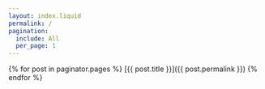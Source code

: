 ```yaml
---
layout: index.liquid
permalink: /
pagination:
  include: All
  per_page: 1
---
```


{% for post in paginator.pages %}
[{{ post.title }}]({{ post.permalink }})
{% endfor %}
